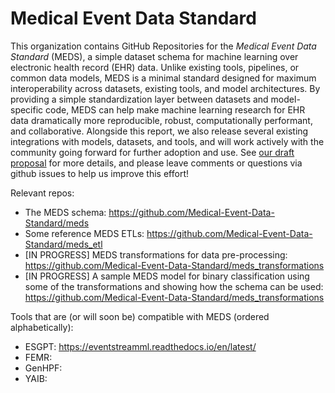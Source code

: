 # Medical Event Data Standard
This organization contains GitHub Repositories for the _Medical Event Data Standard_ (MEDS), a simple dataset schema for machine learning over electronic health record (EHR) data. Unlike existing tools, pipelines, or common data models, MEDS is a minimal standard designed for maximum interoperability across datasets, existing tools, and model architectures. By providing a simple standardization layer between datasets and model-specific code, MEDS can help make machine learning research for EHR data dramatically more reproducible, robust, computationally performant, and collaborative. Alongside this report, we also release several existing integrations with models, datasets, and tools, and will work actively with the community going forward for further adoption and use. See [our draft proposal](https://github.com/Medical-Event-Data-Standard/.github/blob/main/Medical_Event_Data_Standard.pdf) for more details, and please leave comments or questions via github issues to help us improve this effort!

Relevant repos:
  * The MEDS schema: https://github.com/Medical-Event-Data-Standard/meds
  * Some reference MEDS ETLs: https://github.com/Medical-Event-Data-Standard/meds_etl
  * [IN PROGRESS] MEDS transformations for data pre-processing: https://github.com/Medical-Event-Data-Standard/meds_transformations
  * [IN PROGRESS] A sample MEDS model for binary classification using some of the transformations and showing how the schema can be used: https://github.com/Medical-Event-Data-Standard/meds_transformations

Tools that are (or will soon be) compatible with MEDS (ordered alphabetically):
  * ESGPT: https://eventstreamml.readthedocs.io/en/latest/
  * FEMR:
  * GenHPF:
  * YAIB: 
